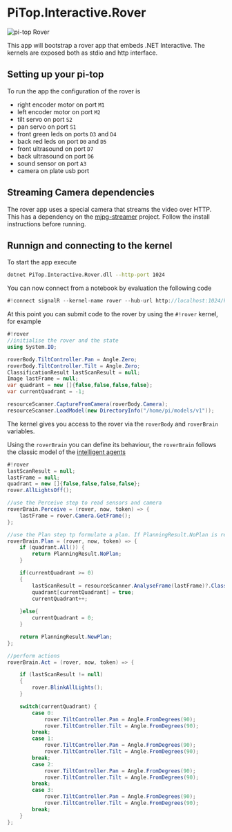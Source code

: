 # PiTop.Interactive.Rover

![pi-top Rover](./../../../resources/pi-top-rover-green-mat.gif)

This app will bootstrap a rover app that embeds .NET Interactive. The kernels are exposed both as stdio and http interface.

## Setting up your pi-top

To run the app the configuration of the rover is

*  right encoder motor on port `M1`
*  left encoder motor on port `M2`
*  tilt servo on port `S2`
*  pan servo on port `S1`
*  front green leds on ports `D3` and `D4`
*  back red leds on port `D0` and `D5`
*  front ultrasound on port `D7`
*  back ultrasound on port `D6`
*  sound sensor on port `A3`
*  camera on plate usb port

## Streaming Camera dependencies

The rover app uses a special camera that streams the video over HTTP. This has a dependency on the [mjpg-streamer](https://github.com/jacksonliam/mjpg-streamer) project. Follow the install instructions before running.

## Runnign and connecting to the kernel

To start the app execute
```sh
dotnet PiTop.Interactive.Rover.dll --http-port 1024
```

You can now connect from a notebook by evaluation the following code
```csharp
#!connect signalR --kernel-name rover --hub-url http://localhost:1024/kenrelhub
```

At this point you can submit code to the rover by using the `#!rover` kernel, for example

```csharp
#!rover
//initialise the rover and the state
using System.IO;

roverBody.TiltController.Pan = Angle.Zero;
roverBody.TiltController.Tilt = Angle.Zero;
ClassificationResult lastScanResult = null;
Image lastFrame = null;
var quadrant = new []{false,false,false,false};
var currentQuadrant = -1;

resourceScanner.CaptureFromCamera(roverBody.Camera);
resourceScanner.LoadModel(new DirectoryInfo("/home/pi/models/v1"));

```

The kernel gives you access to the rover via the `roverBody` and `roverBrain` variables.

Using the `roverBrain` you can define its behaviour, the `roverBrain` follows the classic model of the [intelligent agents](https://en.wikipedia.org/wiki/Intelligent_agent)
```csharp
#!rover
lastScanResult = null;
lastFrame = null;
quadrant = new []{false,false,false,false};
rover.AllLightsOff();

//use the Perceive step to read sensors and camera
roverBrain.Perceive = (rover, now, token) => {
    lastFrame = rover.Camera.GetFrame();
};

//use the Plan step tp formulate a plan. If PlanningResult.NoPlan is returned then the Act step will not be executed
roverBrain.Plan = (rover, now, token) => {
    if (quadrant.All()) {
        return PlanningResult.NoPlan;
    }

    if(currentQuadrant >= 0)
    {   
        lastScanResult = resourceScanner.AnalyseFrame(lastFrame)?.Classification;
        quadrant[currentQuadrant] = true;
        currentQuadrant++;
        
    }else{
        currentQuadrant = 0;
    }   

    return PlanningResult.NewPlan;
};

//perform actions 
roverBrain.Act = (rover, now, token) => { 

    if (lastScanResult != null)
    {
        rover.BlinkAllLights();
    }

    switch(currentQuadrant) {
        case 0:
            rover.TiltController.Pan = Angle.FromDegrees(90);
            rover.TiltController.Tilt = Angle.FromDegrees(90);
        break;
        case 1:
            rover.TiltController.Pan = Angle.FromDegrees(90);
            rover.TiltController.Tilt = Angle.FromDegrees(90);
        break;
        case 2:
            rover.TiltController.Pan = Angle.FromDegrees(90);
            rover.TiltController.Tilt = Angle.FromDegrees(90);
        break;
        case 3:
            rover.TiltController.Pan = Angle.FromDegrees(90);
            rover.TiltController.Tilt = Angle.FromDegrees(90);
        break;
    }  
};
```
